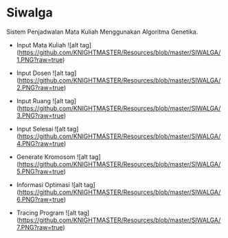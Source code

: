 # Siwalga
Sistem Penjadwalan Mata Kuliah Menggunakan Algoritma Genetika.

* Input Mata Kuliah
![alt tag] (https://github.com/KNIGHTMASTER/Resources/blob/master/SIWALGA/1.PNG?raw=true)

* Input Dosen
![alt tag] (https://github.com/KNIGHTMASTER/Resources/blob/master/SIWALGA/2.PNG?raw=true)

* Input Ruang
![alt tag] (https://github.com/KNIGHTMASTER/Resources/blob/master/SIWALGA/3.PNG?raw=true)

* Input Selesai
![alt tag] (https://github.com/KNIGHTMASTER/Resources/blob/master/SIWALGA/4.PNG?raw=true)

* Generate Kromosom
![alt tag] (https://github.com/KNIGHTMASTER/Resources/blob/master/SIWALGA/5.PNG?raw=true)

* Informasi Optimasi
![alt tag] (https://github.com/KNIGHTMASTER/Resources/blob/master/SIWALGA/6.PNG?raw=true)

* Tracing Program
![alt tag] (https://github.com/KNIGHTMASTER/Resources/blob/master/SIWALGA/7.PNG?raw=true)